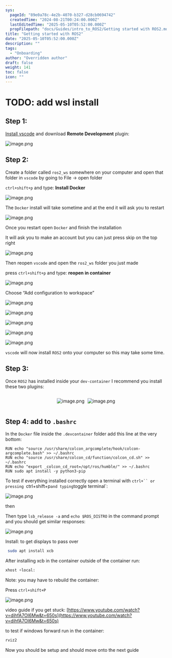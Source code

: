 ```yaml
---
sys:
  pageId: "89e0a78c-4e2b-4070-b327-d28cb0694742"
  createdTime: "2024-08-21T00:24:00.000Z"
  lastEditedTime: "2025-05-10T05:52:00.000Z"
  propFilepath: "docs/Guides/intro_to_ROS2/Getting started with ROS2.md"
title: "Getting started with ROS2"
date: "2025-05-10T05:52:00.000Z"
description: ""
tags:
  - "Onboarding"
author: "Overridden author"
draft: false
weight: 141
toc: false
icon: ""
---
```


# TODO: add wsl install

## Step 1:

[Install vscode](https://code.visualstudio.com/download) and download **Remote Development** plugin:

![image.png](https://prod-files-secure.s3.us-west-2.amazonaws.com/d518164a-d88e-44d1-a4ee-3adb3bd8bce0/efb52993-1881-4a40-b95e-6f020334f022/image.png?X-Amz-Algorithm=AWS4-HMAC-SHA256&X-Amz-Content-Sha256=UNSIGNED-PAYLOAD&X-Amz-Credential=ASIAZI2LB4666XVJNTU5%2F20250709%2Fus-west-2%2Fs3%2Faws4_request&X-Amz-Date=20250709T132640Z&X-Amz-Expires=3600&X-Amz-Security-Token=IQoJb3JpZ2luX2VjEJ3%2F%2F%2F%2F%2F%2F%2F%2F%2F%2FwEaCXVzLXdlc3QtMiJGMEQCIBdmk5q361qFOMe1rFlkyT%2FrWTeTGcoWDloj%2Bh8yF1eSAiBUS75mFeK%2Fy%2F9Wc%2Bw3M8JuLRLx3shA5XIdPFLl4xgSYiqIBAil%2F%2F%2F%2F%2F%2F%2F%2F%2F%2F8BEAAaDDYzNzQyMzE4MzgwNSIMt7rzy0xw7nqJbvEXKtwDtwX5utHErdWoTsE3Z7ZgpW2wgTI2aHfdal1%2FbCXkxGGxYDbrmqHl%2BkoOaCVKHRFM87gokHxzPhgGA2o%2FHTStlEj4RdftmjssjhVm39626PTRLgrER9n0UQ8%2Fy9Fn3JMxttMirtjqBypuzZGvidsgyOvV3sM4SbeJn%2FG4W4obKdiBifS4rz7Azjt1ZsUyuZ7%2Fxr2DVxv6Gs9bfszsE7Qu%2BSrEHcevdf5AwtNZQpDdFxVOIaMooM1kDIdcEcCfnhiUnvHHf20Fv5wEHKvHI6IvSjttQ7oZuus34Q3Pgm0VMYRLXELqKfx7AL0KsLeWU%2Bn39tsmOSu72Nxu0fnSHDdn%2Bw%2F3Nz7r59vAzehckNtG%2FKHwYZZUSrwO4UgSj3DlYYfJhcCKI7QPedJ8H2vpy35chDNA8%2Bj4SUWY9udOfGf1Z%2BVATMBA%2Be2uiBUGfb5fOIn9FBlaICB7kHjX6MhGRXjFGlOF77KF%2FfmqfM34SwuHIhY59xTki8QVO8bOso%2FiZg273Q7hkIFEjey%2FxZfLsKpk5iT3%2BdKzKetP98Ef80TJy%2BneZe35kzdvE34hQpR6D5puYanV6lXlNCMTKqL0OjesEHPqg9ipv%2BTMoJs11qBvuWEg3YpNqewbVUYD73ww%2Fr25wwY6pgF50MYQHyd%2FO%2B09fUFA2ABV3DniemNBG3xXHdUPoa4Glufm5fM1Wj077%2FhzzcU4d67jYQ5qBvl4S3s5Uxx6htK1VFG1rKPCU0qiPJ0acBtpDW1xVUWCLmmKl%2B47XoVuglZ9pusuroBIcLW2L2t13koZxylZqq1rBqrxiNuHkppi%2FoKkXZN4Uex74QHRTiKkupTWws1jbJJ2rN%2Fls%2FSAHgXwS0qAN5wj&X-Amz-Signature=f486f2d75ae8275bdd25806e6c9914312d120ab2132adf1b80439affabd2f9d3&X-Amz-SignedHeaders=host&x-amz-checksum-mode=ENABLED&x-id=GetObject)

## Step 2:

Create a folder called `ros2_ws` somewhere on your computer and open that folder in `vscode` by going to File → open folder 

`ctrl+shift+p` and type: **Install Docker**

![image.png](https://prod-files-secure.s3.us-west-2.amazonaws.com/d518164a-d88e-44d1-a4ee-3adb3bd8bce0/2269dc0e-1cd5-47ff-bceb-c04ad9b2eab0/image.png?X-Amz-Algorithm=AWS4-HMAC-SHA256&X-Amz-Content-Sha256=UNSIGNED-PAYLOAD&X-Amz-Credential=ASIAZI2LB4666XVJNTU5%2F20250709%2Fus-west-2%2Fs3%2Faws4_request&X-Amz-Date=20250709T132640Z&X-Amz-Expires=3600&X-Amz-Security-Token=IQoJb3JpZ2luX2VjEJ3%2F%2F%2F%2F%2F%2F%2F%2F%2F%2FwEaCXVzLXdlc3QtMiJGMEQCIBdmk5q361qFOMe1rFlkyT%2FrWTeTGcoWDloj%2Bh8yF1eSAiBUS75mFeK%2Fy%2F9Wc%2Bw3M8JuLRLx3shA5XIdPFLl4xgSYiqIBAil%2F%2F%2F%2F%2F%2F%2F%2F%2F%2F8BEAAaDDYzNzQyMzE4MzgwNSIMt7rzy0xw7nqJbvEXKtwDtwX5utHErdWoTsE3Z7ZgpW2wgTI2aHfdal1%2FbCXkxGGxYDbrmqHl%2BkoOaCVKHRFM87gokHxzPhgGA2o%2FHTStlEj4RdftmjssjhVm39626PTRLgrER9n0UQ8%2Fy9Fn3JMxttMirtjqBypuzZGvidsgyOvV3sM4SbeJn%2FG4W4obKdiBifS4rz7Azjt1ZsUyuZ7%2Fxr2DVxv6Gs9bfszsE7Qu%2BSrEHcevdf5AwtNZQpDdFxVOIaMooM1kDIdcEcCfnhiUnvHHf20Fv5wEHKvHI6IvSjttQ7oZuus34Q3Pgm0VMYRLXELqKfx7AL0KsLeWU%2Bn39tsmOSu72Nxu0fnSHDdn%2Bw%2F3Nz7r59vAzehckNtG%2FKHwYZZUSrwO4UgSj3DlYYfJhcCKI7QPedJ8H2vpy35chDNA8%2Bj4SUWY9udOfGf1Z%2BVATMBA%2Be2uiBUGfb5fOIn9FBlaICB7kHjX6MhGRXjFGlOF77KF%2FfmqfM34SwuHIhY59xTki8QVO8bOso%2FiZg273Q7hkIFEjey%2FxZfLsKpk5iT3%2BdKzKetP98Ef80TJy%2BneZe35kzdvE34hQpR6D5puYanV6lXlNCMTKqL0OjesEHPqg9ipv%2BTMoJs11qBvuWEg3YpNqewbVUYD73ww%2Fr25wwY6pgF50MYQHyd%2FO%2B09fUFA2ABV3DniemNBG3xXHdUPoa4Glufm5fM1Wj077%2FhzzcU4d67jYQ5qBvl4S3s5Uxx6htK1VFG1rKPCU0qiPJ0acBtpDW1xVUWCLmmKl%2B47XoVuglZ9pusuroBIcLW2L2t13koZxylZqq1rBqrxiNuHkppi%2FoKkXZN4Uex74QHRTiKkupTWws1jbJJ2rN%2Fls%2FSAHgXwS0qAN5wj&X-Amz-Signature=13265192ad53ac3cd4ce6fac2e035a164f1deebaab07372f0c50836061eb7fcf&X-Amz-SignedHeaders=host&x-amz-checksum-mode=ENABLED&x-id=GetObject)

The `Docker` install will take sometime and at the end it will ask you to restart

![image.png](https://prod-files-secure.s3.us-west-2.amazonaws.com/d518164a-d88e-44d1-a4ee-3adb3bd8bce0/ed233f78-be33-4b1f-b89c-9c346c0e961e/image.png?X-Amz-Algorithm=AWS4-HMAC-SHA256&X-Amz-Content-Sha256=UNSIGNED-PAYLOAD&X-Amz-Credential=ASIAZI2LB4666XVJNTU5%2F20250709%2Fus-west-2%2Fs3%2Faws4_request&X-Amz-Date=20250709T132640Z&X-Amz-Expires=3600&X-Amz-Security-Token=IQoJb3JpZ2luX2VjEJ3%2F%2F%2F%2F%2F%2F%2F%2F%2F%2FwEaCXVzLXdlc3QtMiJGMEQCIBdmk5q361qFOMe1rFlkyT%2FrWTeTGcoWDloj%2Bh8yF1eSAiBUS75mFeK%2Fy%2F9Wc%2Bw3M8JuLRLx3shA5XIdPFLl4xgSYiqIBAil%2F%2F%2F%2F%2F%2F%2F%2F%2F%2F8BEAAaDDYzNzQyMzE4MzgwNSIMt7rzy0xw7nqJbvEXKtwDtwX5utHErdWoTsE3Z7ZgpW2wgTI2aHfdal1%2FbCXkxGGxYDbrmqHl%2BkoOaCVKHRFM87gokHxzPhgGA2o%2FHTStlEj4RdftmjssjhVm39626PTRLgrER9n0UQ8%2Fy9Fn3JMxttMirtjqBypuzZGvidsgyOvV3sM4SbeJn%2FG4W4obKdiBifS4rz7Azjt1ZsUyuZ7%2Fxr2DVxv6Gs9bfszsE7Qu%2BSrEHcevdf5AwtNZQpDdFxVOIaMooM1kDIdcEcCfnhiUnvHHf20Fv5wEHKvHI6IvSjttQ7oZuus34Q3Pgm0VMYRLXELqKfx7AL0KsLeWU%2Bn39tsmOSu72Nxu0fnSHDdn%2Bw%2F3Nz7r59vAzehckNtG%2FKHwYZZUSrwO4UgSj3DlYYfJhcCKI7QPedJ8H2vpy35chDNA8%2Bj4SUWY9udOfGf1Z%2BVATMBA%2Be2uiBUGfb5fOIn9FBlaICB7kHjX6MhGRXjFGlOF77KF%2FfmqfM34SwuHIhY59xTki8QVO8bOso%2FiZg273Q7hkIFEjey%2FxZfLsKpk5iT3%2BdKzKetP98Ef80TJy%2BneZe35kzdvE34hQpR6D5puYanV6lXlNCMTKqL0OjesEHPqg9ipv%2BTMoJs11qBvuWEg3YpNqewbVUYD73ww%2Fr25wwY6pgF50MYQHyd%2FO%2B09fUFA2ABV3DniemNBG3xXHdUPoa4Glufm5fM1Wj077%2FhzzcU4d67jYQ5qBvl4S3s5Uxx6htK1VFG1rKPCU0qiPJ0acBtpDW1xVUWCLmmKl%2B47XoVuglZ9pusuroBIcLW2L2t13koZxylZqq1rBqrxiNuHkppi%2FoKkXZN4Uex74QHRTiKkupTWws1jbJJ2rN%2Fls%2FSAHgXwS0qAN5wj&X-Amz-Signature=d75569cdc2fafa1be06759f649b2d94c35dbff955553b5f2a3db8ed94e13e11c&X-Amz-SignedHeaders=host&x-amz-checksum-mode=ENABLED&x-id=GetObject)

Once you restart open `Docker` and finish the installation

It will ask you to make an account but you can just press skip on the top right

![image.png](https://prod-files-secure.s3.us-west-2.amazonaws.com/d518164a-d88e-44d1-a4ee-3adb3bd8bce0/21010ad9-1659-4fd9-9f59-9932a09b2a3d/image.png?X-Amz-Algorithm=AWS4-HMAC-SHA256&X-Amz-Content-Sha256=UNSIGNED-PAYLOAD&X-Amz-Credential=ASIAZI2LB4666XVJNTU5%2F20250709%2Fus-west-2%2Fs3%2Faws4_request&X-Amz-Date=20250709T132640Z&X-Amz-Expires=3600&X-Amz-Security-Token=IQoJb3JpZ2luX2VjEJ3%2F%2F%2F%2F%2F%2F%2F%2F%2F%2FwEaCXVzLXdlc3QtMiJGMEQCIBdmk5q361qFOMe1rFlkyT%2FrWTeTGcoWDloj%2Bh8yF1eSAiBUS75mFeK%2Fy%2F9Wc%2Bw3M8JuLRLx3shA5XIdPFLl4xgSYiqIBAil%2F%2F%2F%2F%2F%2F%2F%2F%2F%2F8BEAAaDDYzNzQyMzE4MzgwNSIMt7rzy0xw7nqJbvEXKtwDtwX5utHErdWoTsE3Z7ZgpW2wgTI2aHfdal1%2FbCXkxGGxYDbrmqHl%2BkoOaCVKHRFM87gokHxzPhgGA2o%2FHTStlEj4RdftmjssjhVm39626PTRLgrER9n0UQ8%2Fy9Fn3JMxttMirtjqBypuzZGvidsgyOvV3sM4SbeJn%2FG4W4obKdiBifS4rz7Azjt1ZsUyuZ7%2Fxr2DVxv6Gs9bfszsE7Qu%2BSrEHcevdf5AwtNZQpDdFxVOIaMooM1kDIdcEcCfnhiUnvHHf20Fv5wEHKvHI6IvSjttQ7oZuus34Q3Pgm0VMYRLXELqKfx7AL0KsLeWU%2Bn39tsmOSu72Nxu0fnSHDdn%2Bw%2F3Nz7r59vAzehckNtG%2FKHwYZZUSrwO4UgSj3DlYYfJhcCKI7QPedJ8H2vpy35chDNA8%2Bj4SUWY9udOfGf1Z%2BVATMBA%2Be2uiBUGfb5fOIn9FBlaICB7kHjX6MhGRXjFGlOF77KF%2FfmqfM34SwuHIhY59xTki8QVO8bOso%2FiZg273Q7hkIFEjey%2FxZfLsKpk5iT3%2BdKzKetP98Ef80TJy%2BneZe35kzdvE34hQpR6D5puYanV6lXlNCMTKqL0OjesEHPqg9ipv%2BTMoJs11qBvuWEg3YpNqewbVUYD73ww%2Fr25wwY6pgF50MYQHyd%2FO%2B09fUFA2ABV3DniemNBG3xXHdUPoa4Glufm5fM1Wj077%2FhzzcU4d67jYQ5qBvl4S3s5Uxx6htK1VFG1rKPCU0qiPJ0acBtpDW1xVUWCLmmKl%2B47XoVuglZ9pusuroBIcLW2L2t13koZxylZqq1rBqrxiNuHkppi%2FoKkXZN4Uex74QHRTiKkupTWws1jbJJ2rN%2Fls%2FSAHgXwS0qAN5wj&X-Amz-Signature=de26f9b5f857b6970c3d94ecbee30a177f0c4eb666e6a8be3cbe4ac3ff227ccc&X-Amz-SignedHeaders=host&x-amz-checksum-mode=ENABLED&x-id=GetObject)

Then reopen `vscode` and open the `ros2_ws` folder you just made

press `ctrl+shift+p` and type: **reopen in container**

![image.png](https://prod-files-secure.s3.us-west-2.amazonaws.com/d518164a-d88e-44d1-a4ee-3adb3bd8bce0/4e93b8c2-41ad-488c-8095-c74205196118/image.png?X-Amz-Algorithm=AWS4-HMAC-SHA256&X-Amz-Content-Sha256=UNSIGNED-PAYLOAD&X-Amz-Credential=ASIAZI2LB4666XVJNTU5%2F20250709%2Fus-west-2%2Fs3%2Faws4_request&X-Amz-Date=20250709T132640Z&X-Amz-Expires=3600&X-Amz-Security-Token=IQoJb3JpZ2luX2VjEJ3%2F%2F%2F%2F%2F%2F%2F%2F%2F%2FwEaCXVzLXdlc3QtMiJGMEQCIBdmk5q361qFOMe1rFlkyT%2FrWTeTGcoWDloj%2Bh8yF1eSAiBUS75mFeK%2Fy%2F9Wc%2Bw3M8JuLRLx3shA5XIdPFLl4xgSYiqIBAil%2F%2F%2F%2F%2F%2F%2F%2F%2F%2F8BEAAaDDYzNzQyMzE4MzgwNSIMt7rzy0xw7nqJbvEXKtwDtwX5utHErdWoTsE3Z7ZgpW2wgTI2aHfdal1%2FbCXkxGGxYDbrmqHl%2BkoOaCVKHRFM87gokHxzPhgGA2o%2FHTStlEj4RdftmjssjhVm39626PTRLgrER9n0UQ8%2Fy9Fn3JMxttMirtjqBypuzZGvidsgyOvV3sM4SbeJn%2FG4W4obKdiBifS4rz7Azjt1ZsUyuZ7%2Fxr2DVxv6Gs9bfszsE7Qu%2BSrEHcevdf5AwtNZQpDdFxVOIaMooM1kDIdcEcCfnhiUnvHHf20Fv5wEHKvHI6IvSjttQ7oZuus34Q3Pgm0VMYRLXELqKfx7AL0KsLeWU%2Bn39tsmOSu72Nxu0fnSHDdn%2Bw%2F3Nz7r59vAzehckNtG%2FKHwYZZUSrwO4UgSj3DlYYfJhcCKI7QPedJ8H2vpy35chDNA8%2Bj4SUWY9udOfGf1Z%2BVATMBA%2Be2uiBUGfb5fOIn9FBlaICB7kHjX6MhGRXjFGlOF77KF%2FfmqfM34SwuHIhY59xTki8QVO8bOso%2FiZg273Q7hkIFEjey%2FxZfLsKpk5iT3%2BdKzKetP98Ef80TJy%2BneZe35kzdvE34hQpR6D5puYanV6lXlNCMTKqL0OjesEHPqg9ipv%2BTMoJs11qBvuWEg3YpNqewbVUYD73ww%2Fr25wwY6pgF50MYQHyd%2FO%2B09fUFA2ABV3DniemNBG3xXHdUPoa4Glufm5fM1Wj077%2FhzzcU4d67jYQ5qBvl4S3s5Uxx6htK1VFG1rKPCU0qiPJ0acBtpDW1xVUWCLmmKl%2B47XoVuglZ9pusuroBIcLW2L2t13koZxylZqq1rBqrxiNuHkppi%2FoKkXZN4Uex74QHRTiKkupTWws1jbJJ2rN%2Fls%2FSAHgXwS0qAN5wj&X-Amz-Signature=36c0e50e97f101a63610f274cbb6d980d603c26749c38fdfba9a8920ad2abcbe&X-Amz-SignedHeaders=host&x-amz-checksum-mode=ENABLED&x-id=GetObject)

Choose “Add configuration to workspace”

![image.png](https://prod-files-secure.s3.us-west-2.amazonaws.com/d518164a-d88e-44d1-a4ee-3adb3bd8bce0/9560b282-5060-4989-ba37-97e7b2c22476/image.png?X-Amz-Algorithm=AWS4-HMAC-SHA256&X-Amz-Content-Sha256=UNSIGNED-PAYLOAD&X-Amz-Credential=ASIAZI2LB4666XVJNTU5%2F20250709%2Fus-west-2%2Fs3%2Faws4_request&X-Amz-Date=20250709T132640Z&X-Amz-Expires=3600&X-Amz-Security-Token=IQoJb3JpZ2luX2VjEJ3%2F%2F%2F%2F%2F%2F%2F%2F%2F%2FwEaCXVzLXdlc3QtMiJGMEQCIBdmk5q361qFOMe1rFlkyT%2FrWTeTGcoWDloj%2Bh8yF1eSAiBUS75mFeK%2Fy%2F9Wc%2Bw3M8JuLRLx3shA5XIdPFLl4xgSYiqIBAil%2F%2F%2F%2F%2F%2F%2F%2F%2F%2F8BEAAaDDYzNzQyMzE4MzgwNSIMt7rzy0xw7nqJbvEXKtwDtwX5utHErdWoTsE3Z7ZgpW2wgTI2aHfdal1%2FbCXkxGGxYDbrmqHl%2BkoOaCVKHRFM87gokHxzPhgGA2o%2FHTStlEj4RdftmjssjhVm39626PTRLgrER9n0UQ8%2Fy9Fn3JMxttMirtjqBypuzZGvidsgyOvV3sM4SbeJn%2FG4W4obKdiBifS4rz7Azjt1ZsUyuZ7%2Fxr2DVxv6Gs9bfszsE7Qu%2BSrEHcevdf5AwtNZQpDdFxVOIaMooM1kDIdcEcCfnhiUnvHHf20Fv5wEHKvHI6IvSjttQ7oZuus34Q3Pgm0VMYRLXELqKfx7AL0KsLeWU%2Bn39tsmOSu72Nxu0fnSHDdn%2Bw%2F3Nz7r59vAzehckNtG%2FKHwYZZUSrwO4UgSj3DlYYfJhcCKI7QPedJ8H2vpy35chDNA8%2Bj4SUWY9udOfGf1Z%2BVATMBA%2Be2uiBUGfb5fOIn9FBlaICB7kHjX6MhGRXjFGlOF77KF%2FfmqfM34SwuHIhY59xTki8QVO8bOso%2FiZg273Q7hkIFEjey%2FxZfLsKpk5iT3%2BdKzKetP98Ef80TJy%2BneZe35kzdvE34hQpR6D5puYanV6lXlNCMTKqL0OjesEHPqg9ipv%2BTMoJs11qBvuWEg3YpNqewbVUYD73ww%2Fr25wwY6pgF50MYQHyd%2FO%2B09fUFA2ABV3DniemNBG3xXHdUPoa4Glufm5fM1Wj077%2FhzzcU4d67jYQ5qBvl4S3s5Uxx6htK1VFG1rKPCU0qiPJ0acBtpDW1xVUWCLmmKl%2B47XoVuglZ9pusuroBIcLW2L2t13koZxylZqq1rBqrxiNuHkppi%2FoKkXZN4Uex74QHRTiKkupTWws1jbJJ2rN%2Fls%2FSAHgXwS0qAN5wj&X-Amz-Signature=3c55707f9d461d19dec7a41668d5755f32bf3038c161ae46c15ae920791029d2&X-Amz-SignedHeaders=host&x-amz-checksum-mode=ENABLED&x-id=GetObject)

![image.png](https://prod-files-secure.s3.us-west-2.amazonaws.com/d518164a-d88e-44d1-a4ee-3adb3bd8bce0/2ee63f81-886b-48e8-a553-dc6e5eac99e4/image.png?X-Amz-Algorithm=AWS4-HMAC-SHA256&X-Amz-Content-Sha256=UNSIGNED-PAYLOAD&X-Amz-Credential=ASIAZI2LB4666XVJNTU5%2F20250709%2Fus-west-2%2Fs3%2Faws4_request&X-Amz-Date=20250709T132640Z&X-Amz-Expires=3600&X-Amz-Security-Token=IQoJb3JpZ2luX2VjEJ3%2F%2F%2F%2F%2F%2F%2F%2F%2F%2FwEaCXVzLXdlc3QtMiJGMEQCIBdmk5q361qFOMe1rFlkyT%2FrWTeTGcoWDloj%2Bh8yF1eSAiBUS75mFeK%2Fy%2F9Wc%2Bw3M8JuLRLx3shA5XIdPFLl4xgSYiqIBAil%2F%2F%2F%2F%2F%2F%2F%2F%2F%2F8BEAAaDDYzNzQyMzE4MzgwNSIMt7rzy0xw7nqJbvEXKtwDtwX5utHErdWoTsE3Z7ZgpW2wgTI2aHfdal1%2FbCXkxGGxYDbrmqHl%2BkoOaCVKHRFM87gokHxzPhgGA2o%2FHTStlEj4RdftmjssjhVm39626PTRLgrER9n0UQ8%2Fy9Fn3JMxttMirtjqBypuzZGvidsgyOvV3sM4SbeJn%2FG4W4obKdiBifS4rz7Azjt1ZsUyuZ7%2Fxr2DVxv6Gs9bfszsE7Qu%2BSrEHcevdf5AwtNZQpDdFxVOIaMooM1kDIdcEcCfnhiUnvHHf20Fv5wEHKvHI6IvSjttQ7oZuus34Q3Pgm0VMYRLXELqKfx7AL0KsLeWU%2Bn39tsmOSu72Nxu0fnSHDdn%2Bw%2F3Nz7r59vAzehckNtG%2FKHwYZZUSrwO4UgSj3DlYYfJhcCKI7QPedJ8H2vpy35chDNA8%2Bj4SUWY9udOfGf1Z%2BVATMBA%2Be2uiBUGfb5fOIn9FBlaICB7kHjX6MhGRXjFGlOF77KF%2FfmqfM34SwuHIhY59xTki8QVO8bOso%2FiZg273Q7hkIFEjey%2FxZfLsKpk5iT3%2BdKzKetP98Ef80TJy%2BneZe35kzdvE34hQpR6D5puYanV6lXlNCMTKqL0OjesEHPqg9ipv%2BTMoJs11qBvuWEg3YpNqewbVUYD73ww%2Fr25wwY6pgF50MYQHyd%2FO%2B09fUFA2ABV3DniemNBG3xXHdUPoa4Glufm5fM1Wj077%2FhzzcU4d67jYQ5qBvl4S3s5Uxx6htK1VFG1rKPCU0qiPJ0acBtpDW1xVUWCLmmKl%2B47XoVuglZ9pusuroBIcLW2L2t13koZxylZqq1rBqrxiNuHkppi%2FoKkXZN4Uex74QHRTiKkupTWws1jbJJ2rN%2Fls%2FSAHgXwS0qAN5wj&X-Amz-Signature=081fac026762ba068fe25da614b9820b13ff595268ca7cd1b8b3b5d437a1117f&X-Amz-SignedHeaders=host&x-amz-checksum-mode=ENABLED&x-id=GetObject)

![image.png](https://prod-files-secure.s3.us-west-2.amazonaws.com/d518164a-d88e-44d1-a4ee-3adb3bd8bce0/ae1580b2-b048-407e-aed9-b584224a7a04/image.png?X-Amz-Algorithm=AWS4-HMAC-SHA256&X-Amz-Content-Sha256=UNSIGNED-PAYLOAD&X-Amz-Credential=ASIAZI2LB4666XVJNTU5%2F20250709%2Fus-west-2%2Fs3%2Faws4_request&X-Amz-Date=20250709T132640Z&X-Amz-Expires=3600&X-Amz-Security-Token=IQoJb3JpZ2luX2VjEJ3%2F%2F%2F%2F%2F%2F%2F%2F%2F%2FwEaCXVzLXdlc3QtMiJGMEQCIBdmk5q361qFOMe1rFlkyT%2FrWTeTGcoWDloj%2Bh8yF1eSAiBUS75mFeK%2Fy%2F9Wc%2Bw3M8JuLRLx3shA5XIdPFLl4xgSYiqIBAil%2F%2F%2F%2F%2F%2F%2F%2F%2F%2F8BEAAaDDYzNzQyMzE4MzgwNSIMt7rzy0xw7nqJbvEXKtwDtwX5utHErdWoTsE3Z7ZgpW2wgTI2aHfdal1%2FbCXkxGGxYDbrmqHl%2BkoOaCVKHRFM87gokHxzPhgGA2o%2FHTStlEj4RdftmjssjhVm39626PTRLgrER9n0UQ8%2Fy9Fn3JMxttMirtjqBypuzZGvidsgyOvV3sM4SbeJn%2FG4W4obKdiBifS4rz7Azjt1ZsUyuZ7%2Fxr2DVxv6Gs9bfszsE7Qu%2BSrEHcevdf5AwtNZQpDdFxVOIaMooM1kDIdcEcCfnhiUnvHHf20Fv5wEHKvHI6IvSjttQ7oZuus34Q3Pgm0VMYRLXELqKfx7AL0KsLeWU%2Bn39tsmOSu72Nxu0fnSHDdn%2Bw%2F3Nz7r59vAzehckNtG%2FKHwYZZUSrwO4UgSj3DlYYfJhcCKI7QPedJ8H2vpy35chDNA8%2Bj4SUWY9udOfGf1Z%2BVATMBA%2Be2uiBUGfb5fOIn9FBlaICB7kHjX6MhGRXjFGlOF77KF%2FfmqfM34SwuHIhY59xTki8QVO8bOso%2FiZg273Q7hkIFEjey%2FxZfLsKpk5iT3%2BdKzKetP98Ef80TJy%2BneZe35kzdvE34hQpR6D5puYanV6lXlNCMTKqL0OjesEHPqg9ipv%2BTMoJs11qBvuWEg3YpNqewbVUYD73ww%2Fr25wwY6pgF50MYQHyd%2FO%2B09fUFA2ABV3DniemNBG3xXHdUPoa4Glufm5fM1Wj077%2FhzzcU4d67jYQ5qBvl4S3s5Uxx6htK1VFG1rKPCU0qiPJ0acBtpDW1xVUWCLmmKl%2B47XoVuglZ9pusuroBIcLW2L2t13koZxylZqq1rBqrxiNuHkppi%2FoKkXZN4Uex74QHRTiKkupTWws1jbJJ2rN%2Fls%2FSAHgXwS0qAN5wj&X-Amz-Signature=e562f5ed9590542ced186255974e7b9b7c9b66d8e125153f8799f9c3592d6e70&X-Amz-SignedHeaders=host&x-amz-checksum-mode=ENABLED&x-id=GetObject)

![image.png](https://prod-files-secure.s3.us-west-2.amazonaws.com/d518164a-d88e-44d1-a4ee-3adb3bd8bce0/53255b28-f75e-430f-b9e3-c0ac8577e42b/image.png?X-Amz-Algorithm=AWS4-HMAC-SHA256&X-Amz-Content-Sha256=UNSIGNED-PAYLOAD&X-Amz-Credential=ASIAZI2LB4666XVJNTU5%2F20250709%2Fus-west-2%2Fs3%2Faws4_request&X-Amz-Date=20250709T132640Z&X-Amz-Expires=3600&X-Amz-Security-Token=IQoJb3JpZ2luX2VjEJ3%2F%2F%2F%2F%2F%2F%2F%2F%2F%2FwEaCXVzLXdlc3QtMiJGMEQCIBdmk5q361qFOMe1rFlkyT%2FrWTeTGcoWDloj%2Bh8yF1eSAiBUS75mFeK%2Fy%2F9Wc%2Bw3M8JuLRLx3shA5XIdPFLl4xgSYiqIBAil%2F%2F%2F%2F%2F%2F%2F%2F%2F%2F8BEAAaDDYzNzQyMzE4MzgwNSIMt7rzy0xw7nqJbvEXKtwDtwX5utHErdWoTsE3Z7ZgpW2wgTI2aHfdal1%2FbCXkxGGxYDbrmqHl%2BkoOaCVKHRFM87gokHxzPhgGA2o%2FHTStlEj4RdftmjssjhVm39626PTRLgrER9n0UQ8%2Fy9Fn3JMxttMirtjqBypuzZGvidsgyOvV3sM4SbeJn%2FG4W4obKdiBifS4rz7Azjt1ZsUyuZ7%2Fxr2DVxv6Gs9bfszsE7Qu%2BSrEHcevdf5AwtNZQpDdFxVOIaMooM1kDIdcEcCfnhiUnvHHf20Fv5wEHKvHI6IvSjttQ7oZuus34Q3Pgm0VMYRLXELqKfx7AL0KsLeWU%2Bn39tsmOSu72Nxu0fnSHDdn%2Bw%2F3Nz7r59vAzehckNtG%2FKHwYZZUSrwO4UgSj3DlYYfJhcCKI7QPedJ8H2vpy35chDNA8%2Bj4SUWY9udOfGf1Z%2BVATMBA%2Be2uiBUGfb5fOIn9FBlaICB7kHjX6MhGRXjFGlOF77KF%2FfmqfM34SwuHIhY59xTki8QVO8bOso%2FiZg273Q7hkIFEjey%2FxZfLsKpk5iT3%2BdKzKetP98Ef80TJy%2BneZe35kzdvE34hQpR6D5puYanV6lXlNCMTKqL0OjesEHPqg9ipv%2BTMoJs11qBvuWEg3YpNqewbVUYD73ww%2Fr25wwY6pgF50MYQHyd%2FO%2B09fUFA2ABV3DniemNBG3xXHdUPoa4Glufm5fM1Wj077%2FhzzcU4d67jYQ5qBvl4S3s5Uxx6htK1VFG1rKPCU0qiPJ0acBtpDW1xVUWCLmmKl%2B47XoVuglZ9pusuroBIcLW2L2t13koZxylZqq1rBqrxiNuHkppi%2FoKkXZN4Uex74QHRTiKkupTWws1jbJJ2rN%2Fls%2FSAHgXwS0qAN5wj&X-Amz-Signature=444f35a0374d0601e6259ee72e3d171f6c0286a184532e6d47e561519bbac2b2&X-Amz-SignedHeaders=host&x-amz-checksum-mode=ENABLED&x-id=GetObject)

![image.png](https://prod-files-secure.s3.us-west-2.amazonaws.com/d518164a-d88e-44d1-a4ee-3adb3bd8bce0/7c562767-5af9-4ffb-97d1-327bcdf4ee00/image.png?X-Amz-Algorithm=AWS4-HMAC-SHA256&X-Amz-Content-Sha256=UNSIGNED-PAYLOAD&X-Amz-Credential=ASIAZI2LB4666XVJNTU5%2F20250709%2Fus-west-2%2Fs3%2Faws4_request&X-Amz-Date=20250709T132640Z&X-Amz-Expires=3600&X-Amz-Security-Token=IQoJb3JpZ2luX2VjEJ3%2F%2F%2F%2F%2F%2F%2F%2F%2F%2FwEaCXVzLXdlc3QtMiJGMEQCIBdmk5q361qFOMe1rFlkyT%2FrWTeTGcoWDloj%2Bh8yF1eSAiBUS75mFeK%2Fy%2F9Wc%2Bw3M8JuLRLx3shA5XIdPFLl4xgSYiqIBAil%2F%2F%2F%2F%2F%2F%2F%2F%2F%2F8BEAAaDDYzNzQyMzE4MzgwNSIMt7rzy0xw7nqJbvEXKtwDtwX5utHErdWoTsE3Z7ZgpW2wgTI2aHfdal1%2FbCXkxGGxYDbrmqHl%2BkoOaCVKHRFM87gokHxzPhgGA2o%2FHTStlEj4RdftmjssjhVm39626PTRLgrER9n0UQ8%2Fy9Fn3JMxttMirtjqBypuzZGvidsgyOvV3sM4SbeJn%2FG4W4obKdiBifS4rz7Azjt1ZsUyuZ7%2Fxr2DVxv6Gs9bfszsE7Qu%2BSrEHcevdf5AwtNZQpDdFxVOIaMooM1kDIdcEcCfnhiUnvHHf20Fv5wEHKvHI6IvSjttQ7oZuus34Q3Pgm0VMYRLXELqKfx7AL0KsLeWU%2Bn39tsmOSu72Nxu0fnSHDdn%2Bw%2F3Nz7r59vAzehckNtG%2FKHwYZZUSrwO4UgSj3DlYYfJhcCKI7QPedJ8H2vpy35chDNA8%2Bj4SUWY9udOfGf1Z%2BVATMBA%2Be2uiBUGfb5fOIn9FBlaICB7kHjX6MhGRXjFGlOF77KF%2FfmqfM34SwuHIhY59xTki8QVO8bOso%2FiZg273Q7hkIFEjey%2FxZfLsKpk5iT3%2BdKzKetP98Ef80TJy%2BneZe35kzdvE34hQpR6D5puYanV6lXlNCMTKqL0OjesEHPqg9ipv%2BTMoJs11qBvuWEg3YpNqewbVUYD73ww%2Fr25wwY6pgF50MYQHyd%2FO%2B09fUFA2ABV3DniemNBG3xXHdUPoa4Glufm5fM1Wj077%2FhzzcU4d67jYQ5qBvl4S3s5Uxx6htK1VFG1rKPCU0qiPJ0acBtpDW1xVUWCLmmKl%2B47XoVuglZ9pusuroBIcLW2L2t13koZxylZqq1rBqrxiNuHkppi%2FoKkXZN4Uex74QHRTiKkupTWws1jbJJ2rN%2Fls%2FSAHgXwS0qAN5wj&X-Amz-Signature=a4ef6457d95702e01def5e1146932ff63baec4a509f06d5ca71510af15405f77&X-Amz-SignedHeaders=host&x-amz-checksum-mode=ENABLED&x-id=GetObject)

`vscode` will now install `ROS2` onto your computer so this may take some time.

## Step 3:

Once `ROS2` has installed inside your `dev-container` I recommend you install these two plugins:

<div style="display: flex;flex-direction: row; column-gap:10px; max-width: 630px;justify-content: center;">
<div>

![image.png](https://prod-files-secure.s3.us-west-2.amazonaws.com/d518164a-d88e-44d1-a4ee-3adb3bd8bce0/3fc3d550-5a54-4ba1-ba6b-faa01cdb7369/image.png?X-Amz-Algorithm=AWS4-HMAC-SHA256&X-Amz-Content-Sha256=UNSIGNED-PAYLOAD&X-Amz-Credential=ASIAZI2LB4664DBIAOSO%2F20250709%2Fus-west-2%2Fs3%2Faws4_request&X-Amz-Date=20250709T132642Z&X-Amz-Expires=3600&X-Amz-Security-Token=IQoJb3JpZ2luX2VjEJ3%2F%2F%2F%2F%2F%2F%2F%2F%2F%2FwEaCXVzLXdlc3QtMiJGMEQCIB3B0IWrdzGZWVQqe8dRX1bTtPktKzdD2Cf5rLNk2WLcAiA23lzAFVCzw4DKzZEvBliYIwjAx1wXv4I%2FDTkwTuV4PCqIBAil%2F%2F%2F%2F%2F%2F%2F%2F%2F%2F8BEAAaDDYzNzQyMzE4MzgwNSIMKFppA4NXhkEVJmSsKtwD4pr5YlDEfeJfl0ywrn%2BZiMjA%2FZpV8H1V3phxmKyNIKwEkYOl%2FOJtNLqqUqLOgq0MfyaKvK22q8CitEE3UiDXEl4Bc3LIOUDRZEN3uRn%2BxKjpEMD2leQff9yRrxRB4UkGgcbnycJZ%2FnPlFwsIOnpWm6jATZfdyyREXo3yILjYooUhCFkaHXpk%2BffcwwFSi1uV6%2BzDK7uLHI3mpo%2BQCVVzzwH5Vau6vra82F5rHrtklOiiHux596nQvHZEY28rmkaopAHPJleE50Kmyo7gUzPMGTuIMIFDxuaDtXCI0ZvsRUPSEd%2By0UVJ2rrn3iAAmBlv79Pd4hoQaG0eY%2B9Br3ghY5T1uO9h5yrFTeq%2FtMGmL8L0hpXHqxPm0%2BsTTUmN5yJ2r2YiVkA2bBExctIf9x%2FfL%2FVJBvCoNpNYg7Kk9ooWflCXQrZlHYHsbAXdkZdYDVmoEVU56NQ2NiqHIiNiRXjQUcBC7b9D3waBDPGNs38d%2FwEFmLeO8MAVnkNu6KQj%2Fjg99F5oBMG73eN14RWPSZ1yBow8ZEv5Md4jJH5h80GjXTwy%2FlAvyDnoWQDAEauOZ4hrgiPOAQpISryUAqCDSrtoEWkhsBQRWHD6Ylb%2FrLUeDh87MgyeC2zkYLBT9fYw8725wwY6pgHVMWdhOABihMNtGCqfj%2Bpj%2BfEiXO8fdfNp6skvK1Q1NUhj08Od6y8EQwrlIZh48%2BToltMvE75bc%2B68OyVZt%2BX3dQxWO2eOq9DHtuXodDNGyAv%2B8fEb8YZKi6hATVO1PLewCSWWnSTRPwLyJlI8bhEWZq8I5LjFPvR09k3oOTQm2S8dxOsQ9jNHFa4tjvkGM%2BYzQfPDYNYEa%2BnrmwlQEMvvP6%2FJE5rU&X-Amz-Signature=744fe44c0a4f85230f1624621edf431b057f36463f4e53d1fc85ebbb2367a7ca&X-Amz-SignedHeaders=host&x-amz-checksum-mode=ENABLED&x-id=GetObject)

</div>
<div>

![image.png](https://prod-files-secure.s3.us-west-2.amazonaws.com/d518164a-d88e-44d1-a4ee-3adb3bd8bce0/d994cc66-13c2-4093-a5a3-f84cf4601a82/image.png?X-Amz-Algorithm=AWS4-HMAC-SHA256&X-Amz-Content-Sha256=UNSIGNED-PAYLOAD&X-Amz-Credential=ASIAZI2LB4667M5WGJMJ%2F20250709%2Fus-west-2%2Fs3%2Faws4_request&X-Amz-Date=20250709T132642Z&X-Amz-Expires=3600&X-Amz-Security-Token=IQoJb3JpZ2luX2VjEJ3%2F%2F%2F%2F%2F%2F%2F%2F%2F%2FwEaCXVzLXdlc3QtMiJHMEUCIQCEOH104kFbHcflFlmQOMeuZckzpP4bIphQzuTFrpvzxwIgEkVOLNYL%2BtiNqO%2FGdivu3F8j2evlbPVPZFI2RLOD%2BuwqiAQIpf%2F%2F%2F%2F%2F%2F%2F%2F%2F%2FARAAGgw2Mzc0MjMxODM4MDUiDJBUq60u3MlE9D0EBSrcA3Yrf4Us%2Fp48WCNyzT88QyUhyIU1qfFMcJM3vx9da78ERVDN6P0463vJlRIlsVgSyJ1Pl%2FYkJtBVCN6%2FL8V21mCvVnjdLyU0WS8ukWDQnVAssZFSMCwKWpkxkYwodXx5XW4hj5FuyZtMa9DyaXSzHYRWymQAFpq4n3E0uz3l3FLNRKgN1Lkg4TtEHnDV69ajt%2FbIEG522%2FuF34AM507FB8TE5PIPfxuJIbLHjwKGKzpIrVa78rn%2BBfp4eHN%2F62kns0pyc8Mf6xL4ZB7Gq2vtFwZovwWJSHhgZjeY2eBzpmsKEEDp7hzK5y14xIOpzUIXX3Y%2BIa5GVexEoO1DtoOR486wd%2Bvcxr68QU6kxpf2cNuMhVxLkx%2BxAScO4OV0NvlWDey3%2Bk8uJVrkkQkxbUSv%2BQDCEuatENle4mFPWBv%2F1Ma9Nd1ckq7SBNfBX0%2FnyOQ8rXqua1OdgT53zqhxvSd9Rg8Ky5l7cEzUHShSQHOS1JR5Ec9xpvqrJaIs2ktuxaqnvj8lBJm4XaZRFO2cM8R%2FJ1M494a5SsC6lB%2FFbvdT9LTmn60QEJwgOm5LlzVfG0RDlT2sf8RPMnmSouxgHCl4LAPGgNzLfYabhV49aa3c1obWzvuEo08AmU6M81YqMKu%2BucMGOqUBU48hfnINbEbsqI76g%2F6tPn88WyAd%2FO3gZjGvHImrgQ9yU2FIwyb8tJeN2T%2FhwDRQpMG2ZTlFLrzqOVwkwMx6kPKxozw%2F%2FAVD5Du%2By0M1xQ69GqpAB%2BcrLHV7AJUvoFiEYvzVlEPAYNBOhkSyUlECKWusCSab%2Fq9OcqgjZBr0PZpIc%2BGgqzJToGgzLXVyKB8yhoIr75HtQVf6tfWWCkuwTHgEHPlN&X-Amz-Signature=3a97a139cd480c8b6cbe3bc4e7392be43f5cf106bd97907475c6f357e3c14daa&X-Amz-SignedHeaders=host&x-amz-checksum-mode=ENABLED&x-id=GetObject)

</div>
</div>

## Step 4: add to `.bashrc`

In the `Docker` file inside the `.devcontainer` folder add this line at the very bottom: 

```docker
RUN echo "source /usr/share/colcon_argcomplete/hook/colcon-argcomplete.bash" >> ~/.bashrc
RUN echo "source /usr/share/colcon_cd/function/colcon_cd.sh" >> ~/.bashrc
RUN echo "export _colcon_cd_root=/opt/ros/humble/" >> ~/.bashrc
RUN sudo apt install -y python3-pip 
```

To test if everything installed correctly open a terminal with `ctrl+`` or pressing `ctrl+shift+p` and typing `toggle terminal`:

![image.png](https://prod-files-secure.s3.us-west-2.amazonaws.com/d518164a-d88e-44d1-a4ee-3adb3bd8bce0/6a4943d8-b04e-4c02-9a58-775f3384d1a5/image.png?X-Amz-Algorithm=AWS4-HMAC-SHA256&X-Amz-Content-Sha256=UNSIGNED-PAYLOAD&X-Amz-Credential=ASIAZI2LB4666XVJNTU5%2F20250709%2Fus-west-2%2Fs3%2Faws4_request&X-Amz-Date=20250709T132640Z&X-Amz-Expires=3600&X-Amz-Security-Token=IQoJb3JpZ2luX2VjEJ3%2F%2F%2F%2F%2F%2F%2F%2F%2F%2FwEaCXVzLXdlc3QtMiJGMEQCIBdmk5q361qFOMe1rFlkyT%2FrWTeTGcoWDloj%2Bh8yF1eSAiBUS75mFeK%2Fy%2F9Wc%2Bw3M8JuLRLx3shA5XIdPFLl4xgSYiqIBAil%2F%2F%2F%2F%2F%2F%2F%2F%2F%2F8BEAAaDDYzNzQyMzE4MzgwNSIMt7rzy0xw7nqJbvEXKtwDtwX5utHErdWoTsE3Z7ZgpW2wgTI2aHfdal1%2FbCXkxGGxYDbrmqHl%2BkoOaCVKHRFM87gokHxzPhgGA2o%2FHTStlEj4RdftmjssjhVm39626PTRLgrER9n0UQ8%2Fy9Fn3JMxttMirtjqBypuzZGvidsgyOvV3sM4SbeJn%2FG4W4obKdiBifS4rz7Azjt1ZsUyuZ7%2Fxr2DVxv6Gs9bfszsE7Qu%2BSrEHcevdf5AwtNZQpDdFxVOIaMooM1kDIdcEcCfnhiUnvHHf20Fv5wEHKvHI6IvSjttQ7oZuus34Q3Pgm0VMYRLXELqKfx7AL0KsLeWU%2Bn39tsmOSu72Nxu0fnSHDdn%2Bw%2F3Nz7r59vAzehckNtG%2FKHwYZZUSrwO4UgSj3DlYYfJhcCKI7QPedJ8H2vpy35chDNA8%2Bj4SUWY9udOfGf1Z%2BVATMBA%2Be2uiBUGfb5fOIn9FBlaICB7kHjX6MhGRXjFGlOF77KF%2FfmqfM34SwuHIhY59xTki8QVO8bOso%2FiZg273Q7hkIFEjey%2FxZfLsKpk5iT3%2BdKzKetP98Ef80TJy%2BneZe35kzdvE34hQpR6D5puYanV6lXlNCMTKqL0OjesEHPqg9ipv%2BTMoJs11qBvuWEg3YpNqewbVUYD73ww%2Fr25wwY6pgF50MYQHyd%2FO%2B09fUFA2ABV3DniemNBG3xXHdUPoa4Glufm5fM1Wj077%2FhzzcU4d67jYQ5qBvl4S3s5Uxx6htK1VFG1rKPCU0qiPJ0acBtpDW1xVUWCLmmKl%2B47XoVuglZ9pusuroBIcLW2L2t13koZxylZqq1rBqrxiNuHkppi%2FoKkXZN4Uex74QHRTiKkupTWws1jbJJ2rN%2Fls%2FSAHgXwS0qAN5wj&X-Amz-Signature=a5ec0810cc18ed80f2cb4a699d7c2501665ea54c9837b38aa2d8749d3a4910a1&X-Amz-SignedHeaders=host&x-amz-checksum-mode=ENABLED&x-id=GetObject)

then 

Then type `lsb_release -a` and `echo $ROS_DISTRO` in the command prompt and you should get similar responses:

![image.png](https://prod-files-secure.s3.us-west-2.amazonaws.com/d518164a-d88e-44d1-a4ee-3adb3bd8bce0/3e635dec-a805-4e85-8b9e-d000e5b71a4e/image.png?X-Amz-Algorithm=AWS4-HMAC-SHA256&X-Amz-Content-Sha256=UNSIGNED-PAYLOAD&X-Amz-Credential=ASIAZI2LB4666XVJNTU5%2F20250709%2Fus-west-2%2Fs3%2Faws4_request&X-Amz-Date=20250709T132640Z&X-Amz-Expires=3600&X-Amz-Security-Token=IQoJb3JpZ2luX2VjEJ3%2F%2F%2F%2F%2F%2F%2F%2F%2F%2FwEaCXVzLXdlc3QtMiJGMEQCIBdmk5q361qFOMe1rFlkyT%2FrWTeTGcoWDloj%2Bh8yF1eSAiBUS75mFeK%2Fy%2F9Wc%2Bw3M8JuLRLx3shA5XIdPFLl4xgSYiqIBAil%2F%2F%2F%2F%2F%2F%2F%2F%2F%2F8BEAAaDDYzNzQyMzE4MzgwNSIMt7rzy0xw7nqJbvEXKtwDtwX5utHErdWoTsE3Z7ZgpW2wgTI2aHfdal1%2FbCXkxGGxYDbrmqHl%2BkoOaCVKHRFM87gokHxzPhgGA2o%2FHTStlEj4RdftmjssjhVm39626PTRLgrER9n0UQ8%2Fy9Fn3JMxttMirtjqBypuzZGvidsgyOvV3sM4SbeJn%2FG4W4obKdiBifS4rz7Azjt1ZsUyuZ7%2Fxr2DVxv6Gs9bfszsE7Qu%2BSrEHcevdf5AwtNZQpDdFxVOIaMooM1kDIdcEcCfnhiUnvHHf20Fv5wEHKvHI6IvSjttQ7oZuus34Q3Pgm0VMYRLXELqKfx7AL0KsLeWU%2Bn39tsmOSu72Nxu0fnSHDdn%2Bw%2F3Nz7r59vAzehckNtG%2FKHwYZZUSrwO4UgSj3DlYYfJhcCKI7QPedJ8H2vpy35chDNA8%2Bj4SUWY9udOfGf1Z%2BVATMBA%2Be2uiBUGfb5fOIn9FBlaICB7kHjX6MhGRXjFGlOF77KF%2FfmqfM34SwuHIhY59xTki8QVO8bOso%2FiZg273Q7hkIFEjey%2FxZfLsKpk5iT3%2BdKzKetP98Ef80TJy%2BneZe35kzdvE34hQpR6D5puYanV6lXlNCMTKqL0OjesEHPqg9ipv%2BTMoJs11qBvuWEg3YpNqewbVUYD73ww%2Fr25wwY6pgF50MYQHyd%2FO%2B09fUFA2ABV3DniemNBG3xXHdUPoa4Glufm5fM1Wj077%2FhzzcU4d67jYQ5qBvl4S3s5Uxx6htK1VFG1rKPCU0qiPJ0acBtpDW1xVUWCLmmKl%2B47XoVuglZ9pusuroBIcLW2L2t13koZxylZqq1rBqrxiNuHkppi%2FoKkXZN4Uex74QHRTiKkupTWws1jbJJ2rN%2Fls%2FSAHgXwS0qAN5wj&X-Amz-Signature=6533174292b6eeb8827ec15ed68d0c8885e6c866816c0e405630f65795576448&X-Amz-SignedHeaders=host&x-amz-checksum-mode=ENABLED&x-id=GetObject)

Install:  to get displays to pass over

```bash
 sudo apt install xcb
```

After installing xcb in the container outside of the container run:

```python
xhost +local:
```

Note: you may have to rebuild the container:

Press `ctrl+shift+P`

![image.png](https://prod-files-secure.s3.us-west-2.amazonaws.com/d518164a-d88e-44d1-a4ee-3adb3bd8bce0/6c2be660-2618-4c38-9c26-53554f7a0b7b/image.png?X-Amz-Algorithm=AWS4-HMAC-SHA256&X-Amz-Content-Sha256=UNSIGNED-PAYLOAD&X-Amz-Credential=ASIAZI2LB4666XVJNTU5%2F20250709%2Fus-west-2%2Fs3%2Faws4_request&X-Amz-Date=20250709T132640Z&X-Amz-Expires=3600&X-Amz-Security-Token=IQoJb3JpZ2luX2VjEJ3%2F%2F%2F%2F%2F%2F%2F%2F%2F%2FwEaCXVzLXdlc3QtMiJGMEQCIBdmk5q361qFOMe1rFlkyT%2FrWTeTGcoWDloj%2Bh8yF1eSAiBUS75mFeK%2Fy%2F9Wc%2Bw3M8JuLRLx3shA5XIdPFLl4xgSYiqIBAil%2F%2F%2F%2F%2F%2F%2F%2F%2F%2F8BEAAaDDYzNzQyMzE4MzgwNSIMt7rzy0xw7nqJbvEXKtwDtwX5utHErdWoTsE3Z7ZgpW2wgTI2aHfdal1%2FbCXkxGGxYDbrmqHl%2BkoOaCVKHRFM87gokHxzPhgGA2o%2FHTStlEj4RdftmjssjhVm39626PTRLgrER9n0UQ8%2Fy9Fn3JMxttMirtjqBypuzZGvidsgyOvV3sM4SbeJn%2FG4W4obKdiBifS4rz7Azjt1ZsUyuZ7%2Fxr2DVxv6Gs9bfszsE7Qu%2BSrEHcevdf5AwtNZQpDdFxVOIaMooM1kDIdcEcCfnhiUnvHHf20Fv5wEHKvHI6IvSjttQ7oZuus34Q3Pgm0VMYRLXELqKfx7AL0KsLeWU%2Bn39tsmOSu72Nxu0fnSHDdn%2Bw%2F3Nz7r59vAzehckNtG%2FKHwYZZUSrwO4UgSj3DlYYfJhcCKI7QPedJ8H2vpy35chDNA8%2Bj4SUWY9udOfGf1Z%2BVATMBA%2Be2uiBUGfb5fOIn9FBlaICB7kHjX6MhGRXjFGlOF77KF%2FfmqfM34SwuHIhY59xTki8QVO8bOso%2FiZg273Q7hkIFEjey%2FxZfLsKpk5iT3%2BdKzKetP98Ef80TJy%2BneZe35kzdvE34hQpR6D5puYanV6lXlNCMTKqL0OjesEHPqg9ipv%2BTMoJs11qBvuWEg3YpNqewbVUYD73ww%2Fr25wwY6pgF50MYQHyd%2FO%2B09fUFA2ABV3DniemNBG3xXHdUPoa4Glufm5fM1Wj077%2FhzzcU4d67jYQ5qBvl4S3s5Uxx6htK1VFG1rKPCU0qiPJ0acBtpDW1xVUWCLmmKl%2B47XoVuglZ9pusuroBIcLW2L2t13koZxylZqq1rBqrxiNuHkppi%2FoKkXZN4Uex74QHRTiKkupTWws1jbJJ2rN%2Fls%2FSAHgXwS0qAN5wj&X-Amz-Signature=e61f554c80f1acd6c6ff6bdce64d16153acf973a05e89ee440147364088fb7e8&X-Amz-SignedHeaders=host&x-amz-checksum-mode=ENABLED&x-id=GetObject)

video guide if you get stuck: [https://www.youtube.com/watch?v=dihfA7Ol6Mw&t=650s](https://www.youtube.com/watch?v=dihfA7Ol6Mw&t=650s)

to test if windows forward run in the container:

```bash
rviz2
```

Now you should be setup and should move onto the next guide 
